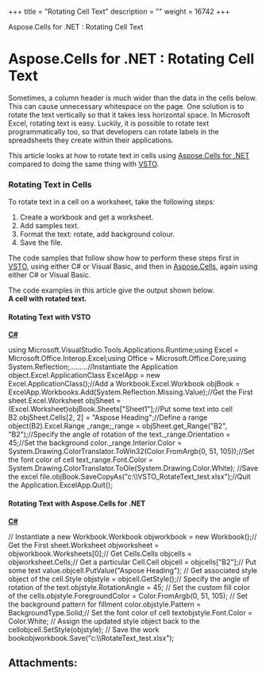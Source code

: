 +++
title = "Rotating Cell Text" 
description = "" 
weight = 16742 
+++

Aspose.Cells for .NET : Rotating Cell Text  

# Aspose.Cells for .NET : Rotating Cell Text


Sometimes, a column header is much wider than the data in the cells below. This can cause unnecessary whitespace on the page. One solution is to rotate the text vertically so that it takes less horizontal space. In Microsoft Excel, rotating text is easy. Luckily, it is possible to rotate text programmatically too, so that developers can rotate labels in the spreadsheets they create within their applications.

This article looks at how to rotate text in cells using [Aspose.Cells for .NET](http://localhost:1313/cellsnet/developerguide/knowledgebase/migrationfrommicrosoftofficeautomationtoaspose/rotating+cell+text) compared to doing the same thing with [VSTO](http://localhost:1313/cellsnet/developerguide/knowledgebase/migrationfrommicrosoftofficeautomationtoaspose/rotating+cell+text).

### Rotating Text in Cells

To rotate text in a cell on a worksheet, take the following steps:

1.  Create a workbook and get a worksheet.
2.  Add samples text.
3.  Format the text: rotate, add background colour.
4.  Save the file.

The code samples that follow show how to perform these steps first in [VSTO](http://localhost:1313/cellsnet/developerguide/knowledgebase/migrationfrommicrosoftofficeautomationtoaspose/rotating+cell+text), using either C# or Visual Basic, and then in [Aspose.Cells](http://localhost:1313/cellsnet/developerguide/knowledgebase/migrationfrommicrosoftofficeautomationtoaspose/rotating+cell+text), again using either C# or Visual Basic.

The code examples in this article give the output shown below.  
**A cell with rotated text.**  
  

#### Rotating Text with VSTO

**[C#](/pages/createpage.action?spaceKey=cellsnet&title=C&linkCreation=true&fromPageId=5017469)**

using Microsoft.VisualStudio.Tools.Applications.Runtime;using Excel = Microsoft.Office.Interop.Excel;using Office = Microsoft.Office.Core;using System.Reflection;.........//Instantiate the Application object.Excel.ApplicationClass ExcelApp = new Excel.ApplicationClass();//Add a Workbook.Excel.Workbook objBook = ExcelApp.Workbooks.Add(System.Reflection.Missing.Value);//Get the First sheet.Excel.Worksheet objSheet = (Excel.Worksheet)objBook.Sheets\["Sheet1"\];//Put some text into cell B2.objSheet.Cells\[2, 2\] = "Aspose Heading";//Define a range object(B2).Excel.Range \_range;\_range = objSheet.get\_Range("B2", "B2");//Specify the angle of rotation of the text.\_range.Orientation = 45;//Set the background color.\_range.Interior.Color = System.Drawing.ColorTranslator.ToWin32(Color.FromArgb(0, 51, 105));//Set the font color of cell text\_range.Font.Color = System.Drawing.ColorTranslator.ToOle(System.Drawing.Color.White);            //Save the excel file.objBook.SaveCopyAs("c:\\\\VSTO\_RotateText\_test.xlsx");//Quit the Application.ExcelApp.Quit(); 

#### Rotating Text with Aspose.Cells for .NET

**[C#](/pages/createpage.action?spaceKey=cellsnet&title=C&linkCreation=true&fromPageId=5017469)**

// Instantiate a new Workbook.Workbook objworkbook = new Workbook();// Get the First sheet.Worksheet objworksheet = objworkbook.Worksheets\[0\];// Get Cells.Cells objcells = objworksheet.Cells;// Get a particular Cell.Cell objcell = objcells\["B2"\];// Put some text value.objcell.PutValue("Aspose Heading");            // Get associated style object of the cell.Style objstyle = objcell.GetStyle();// Specify the angle of rotation of the text.objstyle.RotationAngle = 45;            // Set the custom fill color of the cells.objstyle.ForegroundColor = Color.FromArgb(0, 51, 105);            // Set the background pattern for fillment color.objstyle.Pattern = BackgroundType.Solid;// Set the font color of cell textobjstyle.Font.Color = Color.White;            // Assign the updated style object back to the cellobjcell.SetStyle(objstyle);            // Save the work bookobjworkbook.Save("c:\\\\RotateText\_test.xlsx"); 

## Attachments:


